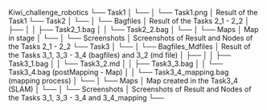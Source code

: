 Kiwi_challenge_robotics
└── Task1
│    └── 
│        └── Task1.png
│        	Result of the Task1
└── Task2
│    └── 
│        └── Bagfiles
│        	Result of the Tasks 2_1 - 2_2
│            ├── 
│            │   ├── Task2_1.bag
│            │   └── Task2_2.bag
│    └── 
│        └── Maps
│        	Map in stage
│    └── 
│        └── Screenshots
│        	Screenshots of Result and Nodes of the Tasks 2_1 - 2_2
└── Task3
│    └── 
│        └── Bagfiles_Mdfiles
│        	Result of the Tasks 3_1, 3_3 - 3_4 (bagfiles) and 3_2 (md file)
│            ├── 
│            │   ├── Task3_1.bag
│            │   └── Task3_2.md
│            │   ├── Task3_3.bag
│            │   └── Task3_4.bag (postMapping - Map)
│            │   └── Task3_4_mapping.bag (mapping process)
│    └── 
│        └── Maps
│        	Map created in the Task3_4 (SLAM)
│    └── 
│        └── Screenshots
│        	 Screenshots of Result and Nodes of the Tasks 3_1, 3_3 - 3_4  and 3_4_mapping
└── 